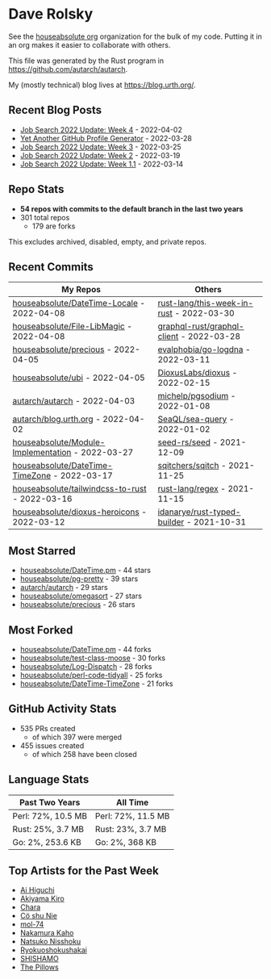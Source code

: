 
# Dave Rolsky

See the [houseabsolute org](/houseabsolute) organization for the bulk of my
code. Putting it in an org makes it easier to collaborate with others.

This file was generated by the Rust program in
https://github.com/autarch/autarch.

My (mostly technical) blog lives at https://blog.urth.org/.

## Recent Blog Posts

- [Job Search 2022 Update: Week 4](https://blog.urth.org/2022/04/02/job-search-2022-update-week-4/) - 2022-04-02
- [Yet Another GitHub Profile Generator](https://blog.urth.org/2022/03/28/yet-another-github-profile-generator/) - 2022-03-28
- [Job Search 2022 Update: Week 3](https://blog.urth.org/2022/03/25/job-search-2022-update-week-3/) - 2022-03-25
- [Job Search 2022 Update: Week 2](https://blog.urth.org/2022/03/19/job-search-2022-update-week-2/) - 2022-03-19
- [Job Search 2022 Update: Week 1.1](https://blog.urth.org/2022/03/14/job-search-2022-update-week-1-1/) - 2022-03-14


## Repo Stats
- **54 repos with commits to the default branch in the last two years**
- 301 total repos
  - 179 are forks

This excludes archived, disabled, empty, and private repos.

## Recent Commits
| My Repos | Others |
|----------|--------|
| [houseabsolute/DateTime-Locale](https://github.com/houseabsolute/DateTime-Locale) - 2022-04-08              | [rust-lang/this-week-in-rust](https://github.com/rust-lang/this-week-in-rust) - 2022-03-30                |
| [houseabsolute/File-LibMagic](https://github.com/houseabsolute/File-LibMagic) - 2022-04-08              | [graphql-rust/graphql-client](https://github.com/graphql-rust/graphql-client) - 2022-03-28                |
| [houseabsolute/precious](https://github.com/houseabsolute/precious) - 2022-04-05              | [evalphobia/go-logdna](https://github.com/evalphobia/go-logdna) - 2022-03-11                |
| [houseabsolute/ubi](https://github.com/houseabsolute/ubi) - 2022-04-05              | [DioxusLabs/dioxus](https://github.com/DioxusLabs/dioxus) - 2022-02-15                |
| [autarch/autarch](https://github.com/autarch/autarch) - 2022-04-03              | [michelp/pgsodium](https://github.com/michelp/pgsodium) - 2022-01-08                |
| [autarch/blog.urth.org](https://github.com/autarch/blog.urth.org) - 2022-04-02              | [SeaQL/sea-query](https://github.com/SeaQL/sea-query) - 2022-01-02                |
| [houseabsolute/Module-Implementation](https://github.com/houseabsolute/Module-Implementation) - 2022-03-27              | [seed-rs/seed](https://github.com/seed-rs/seed) - 2021-12-09                |
| [houseabsolute/DateTime-TimeZone](https://github.com/houseabsolute/DateTime-TimeZone) - 2022-03-17              | [sqitchers/sqitch](https://github.com/sqitchers/sqitch) - 2021-11-25                |
| [houseabsolute/tailwindcss-to-rust](https://github.com/houseabsolute/tailwindcss-to-rust) - 2022-03-16              | [rust-lang/regex](https://github.com/rust-lang/regex) - 2021-11-15                |
| [houseabsolute/dioxus-heroicons](https://github.com/houseabsolute/dioxus-heroicons) - 2022-03-12              | [idanarye/rust-typed-builder](https://github.com/idanarye/rust-typed-builder) - 2021-10-31                |


## Most Starred
- [houseabsolute/DateTime.pm](https://github.com/houseabsolute/DateTime.pm) - 44 stars
- [houseabsolute/pg-pretty](https://github.com/houseabsolute/pg-pretty) - 39 stars
- [autarch/autarch](https://github.com/autarch/autarch) - 29 stars
- [houseabsolute/omegasort](https://github.com/houseabsolute/omegasort) - 27 stars
- [houseabsolute/precious](https://github.com/houseabsolute/precious) - 26 stars


## Most Forked
- [houseabsolute/DateTime.pm](https://github.com/houseabsolute/DateTime.pm) - 44 forks
- [houseabsolute/test-class-moose](https://github.com/houseabsolute/test-class-moose) - 30 forks
- [houseabsolute/Log-Dispatch](https://github.com/houseabsolute/Log-Dispatch) - 28 forks
- [houseabsolute/perl-code-tidyall](https://github.com/houseabsolute/perl-code-tidyall) - 25 forks
- [houseabsolute/DateTime-TimeZone](https://github.com/houseabsolute/DateTime-TimeZone) - 21 forks


## GitHub Activity Stats
- 535 PRs created
  - of which 397 were merged
- 455 issues created
  - of which 258 have been closed

## Language Stats
| Past Two Years        | All Time                |
|-----------------------|-------------------------|
| Perl: 72%, 10.5 MB              | Perl: 72%, 11.5 MB                |
| Rust: 25%, 3.7 MB              | Rust: 23%, 3.7 MB                |
| Go: 2%, 253.6 KB              | Go: 2%, 368 KB                |


## Top Artists for the Past Week
* [Ai Higuchi](https://musicbrainz.org/search?query=Ai%20Higuchi&amp;type=artist&amp;method=indexed)
* [Akiyama Kiro](https://musicbrainz.org/search?query=Akiyama%20Kiro&amp;type=artist&amp;method=indexed)
* [Chara](https://musicbrainz.org/artist/94812064-a7c2-49d2-b6b0-b9e76289bf87)
* [Cö shu Nie](https://musicbrainz.org/artist/d38d4afb-3c51-4cd5-b6e9-5d4ec71d2440)
* [mol-74](https://musicbrainz.org/artist/c97441d5-46e4-4c7a-8609-97e2dcb7233e)
* [Nakamura Kaho](https://musicbrainz.org/search?query=Nakamura%20Kaho&amp;type=artist&amp;method=indexed)
* [Natsuko Nisshoku](https://musicbrainz.org/search?query=Natsuko%20Nisshoku&amp;type=artist&amp;method=indexed)
* [Ryokuoshokushakai](https://musicbrainz.org/search?query=Ryokuoshokushakai&amp;type=artist&amp;method=indexed)
* [SHISHAMO](https://musicbrainz.org/artist/b4ec0834-e5e4-4dab-b909-10cb21ebf3b2)
* [The Pillows](https://musicbrainz.org/search?query=The%20Pillows&amp;type=artist&amp;method=indexed)

